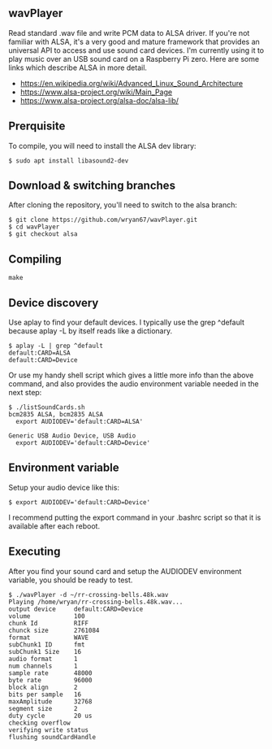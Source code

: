wavPlayer
---------
Read standard .wav file and write PCM data to ALSA driver.  If you're not familiar with ALSA, it's a very good and mature framework that provides an universal API to access and use sound card devices.  I'm currently using it to play music over an USB sound card on a Raspberry Pi zero.  Here are some links which describe ALSA in more detail. 

* https://en.wikipedia.org/wiki/Advanced_Linux_Sound_Architecture
* https://www.alsa-project.org/wiki/Main_Page
* https://www.alsa-project.org/alsa-doc/alsa-lib/

## Prerquisite

To compile, you will need to install the ALSA dev library:

    $ sudo apt install libasound2-dev
    
## Download & switching branches
After cloning the repository, you'll need to switch to the alsa branch:

    $ git clone https://github.com/wryan67/wavPlayer.git
    $ cd wavPlayer
    $ git checkout alsa
    
## Compiling

    make


## Device discovery
Use aplay to find your default devices.  I typically use the grep ^default because aplay -L by itself reads like a dictionary. 

    $ aplay -L | grep ^default
    default:CARD=ALSA
    default:CARD=Device

Or use my handy shell script which gives a little more info than the above command, and also provides the audio environment variable needed in the next step:

    $ ./listSoundCards.sh
    bcm2835 ALSA, bcm2835 ALSA
      export AUDIODEV='default:CARD=ALSA'

    Generic USB Audio Device, USB Audio
      export AUDIODEV='default:CARD=Device'


## Environment variable

Setup your audio device like this:

    $ export AUDIODEV='default:CARD=Device'

I recommend putting the export command in your .bashrc script so that it is available after each reboot.

## Executing
After you find your sound card and setup the AUDIODEV environment variable, you should be ready to test.

    $ ./wavPlayer -d ~/rr-crossing-bells.48k.wav
    Playing /home/wryan/rr-crossing-bells.48k.wav...
    output device     default:CARD=Device
    volume            100
    chunk Id          RIFF
    chunck size       2761084
    format            WAVE
    subChunk1 ID      fmt
    subChunk1 Size    16
    audio format      1
    num channels      1
    sample rate       48000
    byte rate         96000
    block align       2
    bits per sample   16
    maxAmplitude      32768
    segment size      2
    duty cycle        20 us
    checking overflow
    verifying write status
    flushing soundCardHandle

